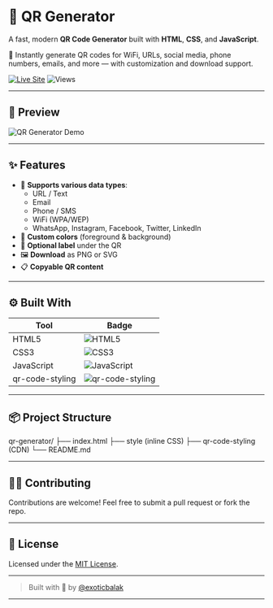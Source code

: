 # 🔳 QR Generator

A fast, modern **QR Code Generator** built with **HTML**, **CSS**, and **JavaScript**.

🎯 Instantly generate QR codes for WiFi, URLs, social media, phone numbers, emails, and more — with customization and download support.

[![Live Site](https://img.shields.io/badge/🚀%20Live%20Demo-0a84ff?style=for-the-badge&logo=github)](https://exoticbalak.github.io/qr-generator/)
![Views](https://komarev.com/ghpvc/?username=exoticbalak&color=blueviolet)

---

## 🎥 Preview

![QR Generator Demo](https://media.giphy.com/media/Uq8h9HXP6lD7P04WxY/giphy.gif)

---

## ✨ Features

- 🔗 **Supports various data types**:
  - URL / Text
  - Email
  - Phone / SMS
  - WiFi (WPA/WEP)
  - WhatsApp, Instagram, Facebook, Twitter, LinkedIn
- 🎨 **Custom colors** (foreground & background)
- 📎 **Optional label** under the QR
- 🖼️ **Download** as PNG or SVG
- 📋 **Copyable QR content**

---

## ⚙️ Built With

| Tool             | Badge |
|------------------|--------|
| HTML5            | ![HTML5](https://img.shields.io/badge/HTML5-E34F26?style=flat&logo=html5&logoColor=white) |
| CSS3             | ![CSS3](https://img.shields.io/badge/CSS3-1572B6?style=flat&logo=css3&logoColor=white) |
| JavaScript       | ![JavaScript](https://img.shields.io/badge/JavaScript-F7DF1E?style=flat&logo=javascript&logoColor=black) |
| qr-code-styling  | ![qr-code-styling](https://img.shields.io/badge/qr--code--styling-0a84ff?style=flat) |

---

## 📦 Project Structure

qr-generator/ ├── index.html ├── style (inline CSS) ├── qr-code-styling (CDN) └── README.md

---

## 🧑‍💻 Contributing

Contributions are welcome! Feel free to submit a pull request or fork the repo.

---

## 📄 License

Licensed under the [MIT License](LICENSE).

---

> Built with 💙 by [@exoticbalak](https://github.com/exoticbalak)


---

